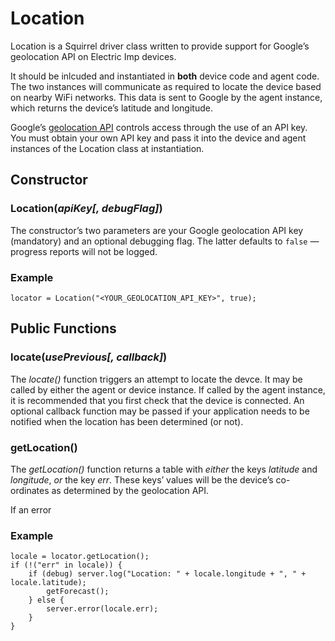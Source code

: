# Location

Location is a Squirrel driver class written to provide support for Google’s geolocation API on Electric Imp devices.

It should be inlcuded and instantiated in **both** device code and agent code. The two instances will communicate as required to locate the device based on nearby WiFi networks. This data is sent to Google by the agent instance, which returns the device’s latitude and longitude.

Google’s [geolocation API](https://developers.google.com/maps/documentation/geolocation/intro) controls access through the use of an API key. You must obtain your own API key and pass it into the device and agent instances of the Location class at instantiation.

## Constructor

### Location(*apiKey[, debugFlag]*)

The constructor’s two parameters are your Google geolocation API key (mandatory) and an optional debugging flag. The latter defaults to `false` &mdash; progress reports will not be logged.

### Example

```squirrel
locator = Location("<YOUR_GEOLOCATION_API_KEY>", true);
```

## Public Functions

### locate(*usePrevious[, callback]*)

The *locate()* function triggers an attempt to locate the devce. It may be called by either the agent or device instance. If called by the agent instance, it is recommended that you first check that the device is connected. An optional callback function may be passed if your application needs to be notified when the location has been determined (or not).

### getLocation()

The *getLocation()* function returns a table with *either* the keys *latitude* and *longitude*, *or* the key *err*. These keys’ values will be the device’s co-ordinates as determined by the geolocation API.

If an error

### Example

```squirrel
locale = locator.getLocation();
if (!("err" in locale)) {
    if (debug) server.log("Location: " + locale.longitude + ", " + locale.latitude);
        getForecast();
    } else {
        server.error(locale.err);
    }
}
```


